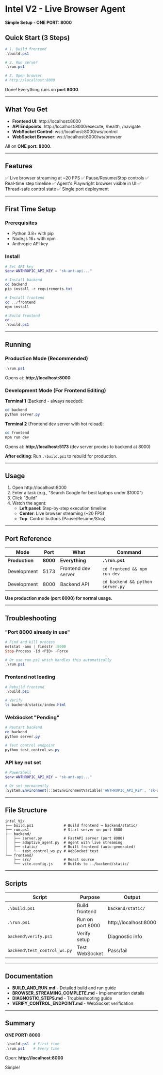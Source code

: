 # Intel V2 - Live Browser Agent

**Simple Setup - ONE PORT: 8000**

## Quick Start (3 Steps)

```powershell
# 1. Build frontend
.\build.ps1

# 2. Run server
.\run.ps1

# 3. Open browser
# http://localhost:8000
```

Done! Everything runs on **port 8000**.

---

## What You Get

- **Frontend UI**: http://localhost:8000
- **API Endpoints**: http://localhost:8000/execute, /health, /navigate
- **WebSocket Control**: ws://localhost:8000/ws/control
- **WebSocket Browser**: ws://localhost:8000/ws/browser

All on **ONE port: 8000**.

---

## Features

✅ Live browser streaming at ~20 FPS
✅ Pause/Resume/Stop controls
✅ Real-time step timeline
✅ Agent's Playwright browser visible in UI
✅ Thread-safe control state
✅ Single port deployment

---

## First Time Setup

### Prerequisites
- Python 3.8+ with pip
- Node.js 16+ with npm
- Anthropic API key

### Install

```powershell
# Set API key
$env:ANTHROPIC_API_KEY = "sk-ant-api..."

# Install backend
cd backend
pip install -r requirements.txt

# Install frontend
cd ../frontend
npm install

# Build frontend
cd ..
.\build.ps1
```

---

## Running

### Production Mode (Recommended)

```powershell
.\run.ps1
```

Opens at: **http://localhost:8000**

### Development Mode (For Frontend Editing)

**Terminal 1** (Backend - always needed):
```powershell
cd backend
python server.py
```

**Terminal 2** (Frontend dev server with hot reload):
```powershell
cd frontend
npm run dev
```

Opens at: **http://localhost:5173** (dev server proxies to backend at 8000)

**After editing**: Run `.\build.ps1` to rebuild for production.

---

## Usage

1. Open http://localhost:8000
2. Enter a task (e.g., "Search Google for best laptops under $1000")
3. Click "Build"
4. Watch the agent:
   - **Left panel**: Step-by-step execution timeline
   - **Center**: Live browser streaming (~20 FPS)
   - **Top**: Control buttons (Pause/Resume/Stop)

---

## Port Reference

| Mode | Port | What | Command |
|------|------|------|---------|
| **Production** | **8000** | **Everything** | **`.\run.ps1`** |
| Development | 5173 | Frontend dev server | `cd frontend && npm run dev` |
| Development | 8000 | Backend API | `cd backend && python server.py` |

**Use production mode (port 8000) for normal usage.**

---

## Troubleshooting

### "Port 8000 already in use"
```powershell
# Find and kill process
netstat -ano | findstr :8000
Stop-Process -Id <PID> -Force

# Or use run.ps1 which handles this automatically
.\run.ps1
```

### Frontend not loading
```powershell
# Rebuild frontend
.\build.ps1

# Verify
ls backend/static/index.html
```

### WebSocket "Pending"
```powershell
# Restart backend
cd backend
python server.py

# Test control endpoint
python test_control_ws.py
```

### API key not set
```powershell
# PowerShell
$env:ANTHROPIC_API_KEY = "sk-ant-api..."

# Or set permanently
[System.Environment]::SetEnvironmentVariable('ANTHROPIC_API_KEY', 'sk-ant-api...', 'User')
```

---

## File Structure

```
intel_V2/
├── build.ps1              # Build frontend → backend/static/
├── run.ps1                # Start server on port 8000
├── backend/
│   ├── server.py          # FastAPI server (port 8000)
│   ├── adaptive_agent.py  # Agent with live streaming
│   ├── static/            # Built frontend (auto-generated)
│   └── test_control_ws.py # WebSocket test
└── frontend/
    ├── src/               # React source
    └── vite.config.js     # Builds to ../backend/static/
```

---

## Scripts

| Script | Purpose | Output |
|--------|---------|--------|
| `.\build.ps1` | Build frontend | `backend/static/` |
| `.\run.ps1` | Run on port 8000 | http://localhost:8000 |
| `backend\verify.ps1` | Verify setup | Diagnostic info |
| `backend\test_control_ws.py` | Test WebSocket | Pass/fail |

---

## Documentation

- **BUILD_AND_RUN.md** - Detailed build and run guide
- **BROWSER_STREAMING_COMPLETE.md** - Implementation details
- **DIAGNOSTIC_STEPS.md** - Troubleshooting guide
- **VERIFY_CONTROL_ENDPOINT.md** - WebSocket verification

---

## Summary

**ONE PORT: 8000**

```powershell
.\build.ps1  # First time
.\run.ps1    # Every time
```

Open: **http://localhost:8000**

Simple!
